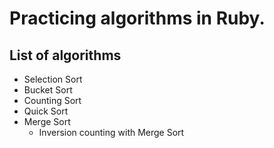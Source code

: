 # Practicing algorithms in Ruby.

## List of algorithms
* Selection Sort
* Bucket Sort
* Counting Sort
* Quick Sort
* Merge Sort
    * Inversion counting with Merge Sort
